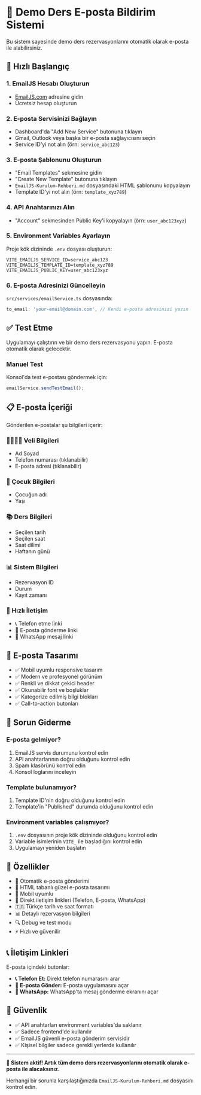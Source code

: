 # 📧 Demo Ders E-posta Bildirim Sistemi

Bu sistem sayesinde demo ders rezervasyonlarını otomatik olarak e-posta ile alabilirsiniz.

## 🚀 Hızlı Başlangıç

### 1. EmailJS Hesabı Oluşturun
- [EmailJS.com](https://www.emailjs.com/) adresine gidin
- Ücretsiz hesap oluşturun

### 2. E-posta Servisinizi Bağlayın
- Dashboard'da "Add New Service" butonuna tıklayın
- Gmail, Outlook veya başka bir e-posta sağlayıcısını seçin
- Service ID'yi not alın (örn: `service_abc123`)

### 3. E-posta Şablonunu Oluşturun
- "Email Templates" sekmesine gidin
- "Create New Template" butonuna tıklayın
- `EmailJS-Kurulum-Rehberi.md` dosyasındaki HTML şablonunu kopyalayın
- Template ID'yi not alın (örn: `template_xyz789`)

### 4. API Anahtarınızı Alın
- "Account" sekmesinden Public Key'i kopyalayın (örn: `user_abc123xyz`)

### 5. Environment Variables Ayarlayın
Proje kök dizininde `.env` dosyası oluşturun:
```env
VITE_EMAILJS_SERVICE_ID=service_abc123
VITE_EMAILJS_TEMPLATE_ID=template_xyz789
VITE_EMAILJS_PUBLIC_KEY=user_abc123xyz
```

### 6. E-posta Adresinizi Güncelleyin
`src/services/emailService.ts` dosyasında:
```typescript
to_email: 'your-email@domain.com', // Kendi e-posta adresinizi yazın
```

## ✅ Test Etme

Uygulamayı çalıştırın ve bir demo ders rezervasyonu yapın. E-posta otomatik olarak gelecektir.

### Manuel Test
Konsol'da test e-postası göndermek için:
```javascript
emailService.sendTestEmail();
```

## 📋 E-posta İçeriği

Gönderilen e-postalar şu bilgileri içerir:

### 👨‍👩‍👧‍👦 Veli Bilgileri
- Ad Soyad
- Telefon numarası (tıklanabilir)
- E-posta adresi (tıklanabilir)

### 👶 Çocuk Bilgileri
- Çocuğun adı
- Yaşı

### 📚 Ders Bilgileri
- Seçilen tarih
- Seçilen saat
- Saat dilimi
- Haftanın günü

### 📊 Sistem Bilgileri
- Rezervasyon ID
- Durum
- Kayıt zamanı

### 🔗 Hızlı İletişim
- 📞 Telefon etme linki
- 📧 E-posta gönderme linki
- 💬 WhatsApp mesaj linki

## 🎨 E-posta Tasarımı

- ✅ Mobil uyumlu responsive tasarım
- ✅ Modern ve profesyonel görünüm
- ✅ Renkli ve dikkat çekici header
- ✅ Okunabilir font ve boşluklar
- ✅ Kategorize edilmiş bilgi blokları
- ✅ Call-to-action butonları

## 🔧 Sorun Giderme

### E-posta gelmiyor?
1. EmailJS servis durumunu kontrol edin
2. API anahtarlarının doğru olduğunu kontrol edin
3. Spam klasörünü kontrol edin
4. Konsol loglarını inceleyin

### Template bulunamıyor?
1. Template ID'nin doğru olduğunu kontrol edin
2. Template'in "Published" durumda olduğunu kontrol edin

### Environment variables çalışmıyor?
1. `.env` dosyasının proje kök dizininde olduğunu kontrol edin
2. Variable isimlerinin `VITE_` ile başladığını kontrol edin
3. Uygulamayı yeniden başlatın

## 📱 Özellikler

- 🔄 Otomatik e-posta gönderimi
- 📧 HTML tabanlı güzel e-posta tasarımı
- 📱 Mobil uyumlu
- 🔗 Direkt iletişim linkleri (Telefon, E-posta, WhatsApp)
- 🇹🇷 Türkçe tarih ve saat formatı
- 📊 Detaylı rezervasyon bilgileri
- 🔍 Debug ve test modu
- ⚡ Hızlı ve güvenilir

## 📞 İletişim Linkleri

E-posta içindeki butonlar:
- **📞 Telefon Et:** Direkt telefon numarasını arar
- **📧 E-posta Gönder:** E-posta uygulamasını açar
- **💬 WhatsApp:** WhatsApp'ta mesaj gönderme ekranını açar

## 🔐 Güvenlik

- ✅ API anahtarları environment variables'da saklanır
- ✅ Sadece frontend'de kullanılır
- ✅ EmailJS güvenli e-posta gönderim servisidir
- ✅ Kişisel bilgiler sadece gerekli yerlerde kullanılır

---

**🎯 Sistem aktif! Artık tüm demo ders rezervasyonlarını otomatik olarak e-posta ile alacaksınız.**

Herhangi bir sorunla karşılaştığınızda `EmailJS-Kurulum-Rehberi.md` dosyasını kontrol edin. 